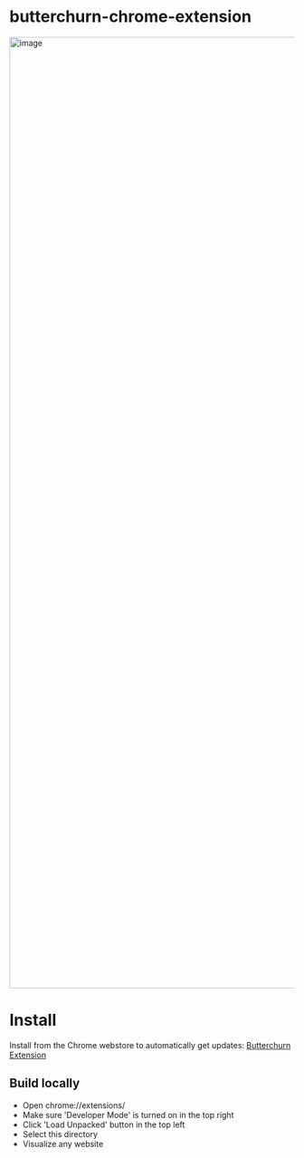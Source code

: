 # butterchurn-chrome-extension
<img width="1680" alt="image" src="https://github.com/mr-mph/butterchurn-chrome-extension/assets/88854453/0214a132-900d-47ef-9ff4-e5a22af3aabb">


# Install
Install from the Chrome webstore to automatically get updates: [Butterchurn Extension](https://chrome.google.com/webstore/detail/butterchurn-music-visuali/jfdmelgfepjcmlljpdeajbiiibkehnih)

## Build locally
- Open chrome://extensions/
- Make sure 'Developer Mode' is turned on in the top right
- Click 'Load Unpacked' button in the top left
- Select this directory
- Visualize any website
